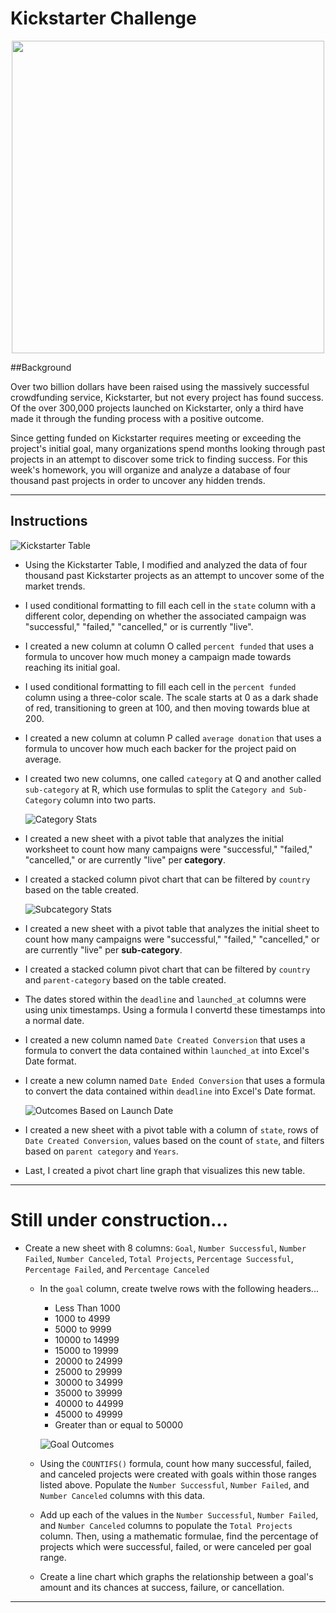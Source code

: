 # Kickstarter Challenge

<p align="center">
 <img src="https://github.com/berkeleybootcamp/classActivities/blob/master/02-Homework/15-Interactive-Visualizations-and-Dashboards/Instructions/Images/bacteria_by_filterforgedotcom.jpg?raw=true" width="500" align="middle")
 </p>


##Background

Over two billion dollars have been raised using the massively successful crowdfunding service, Kickstarter, but not every project has found success. Of the over 300,000 projects launched on Kickstarter, only a third have made it through the funding process with a positive outcome.

Since getting funded on Kickstarter requires meeting or exceeding the project's initial goal, many organizations spend months looking through past projects in an attempt to discover some trick to finding success. For this week's homework, you will organize and analyze a database of four thousand past projects in order to uncover any hidden trends.

- - -

## Instructions

![Kickstarter Table](Images/FullTable.PNG)

* Using the Kickstarter Table, I modified and analyzed the data of four thousand past Kickstarter projects as an attempt to uncover some of the market trends.

* I used conditional formatting to fill each cell in the `state` column with a different color, depending on whether the associated campaign was "successful," "failed," "cancelled," or is currently "live".

* I created a new column at column O called `percent funded` that uses a formula to uncover how much money a campaign made towards reaching its initial goal.

* I used conditional formatting to fill each cell in the `percent funded` column using a three-color scale. The scale starts at 0 as a dark shade of red, transitioning to green at 100, and then moving towards blue at 200.

* I created a new column at column P called `average donation` that uses a formula to uncover how much each backer for the project paid on average.

* I created two new columns, one called `category` at Q and another called `sub-category` at R, which use formulas to split the `Category and Sub-Category` column into two parts.

  ![Category Stats](Images/CategoryStats.PNG)

* I created a new sheet with a pivot table that analyzes the initial worksheet to count how many campaigns were "successful," "failed," "cancelled," or are currently "live" per **category**.

* I created a stacked column pivot chart that can be filtered by `country` based on the table created.

  ![Subcategory Stats](Images/SubcategoryStats.PNG)

* I created a new sheet with a pivot table that analyzes the initial sheet to count how many campaigns were "successful," "failed," "cancelled," or are currently "live" per **sub-category**.

* I created a stacked column pivot chart that can be filtered by `country` and `parent-category` based on the table created.

* The dates stored within the `deadline` and `launched_at` columns were using unix timestamps. Using a formula I convertd these timestamps into a normal date.

* I created a new column named `Date Created Conversion` that uses a formula to convert the data contained within `launched_at` into Excel's Date format.

* I create a new column named `Date Ended Conversion` that uses a formula to convert the data contained within `deadline` into Excel's Date format.

  ![Outcomes Based on Launch Date](Images/LaunchDateOutcomes.PNG)

* I created a new sheet with a pivot table with a column of `state`, rows of `Date Created Conversion`, values based on the count of `state`, and filters based on `parent category` and `Years`.

* Last, I created a pivot chart line graph that visualizes this new table.

- - -


# Still under construction...
* Create a new sheet with 8 columns: `Goal`, `Number Successful`, `Number Failed`, `Number Canceled`, `Total Projects`, `Percentage Successful`, `Percentage Failed`, and `Percentage Canceled`

  * In the `goal` column, create twelve rows with the following headers...

    * Less Than 1000
    * 1000 to 4999
    * 5000 to 9999
    * 10000 to 14999
    * 15000 to 19999
    * 20000 to 24999
    * 25000 to 29999
    * 30000 to 34999
    * 35000 to 39999
    * 40000 to 44999
    * 45000 to 49999
    * Greater than or equal to 50000

    ![Goal Outcomes](Images/GoalOutcomes.PNG)

  * Using the `COUNTIFS()` formula, count how many successful, failed, and canceled projects were created with goals within those ranges listed above. Populate the `Number Successful`, `Number Failed`, and `Number Canceled` columns with this data.

  * Add up each of the values in the `Number Successful`, `Number Failed`, and `Number Canceled` columns to populate the `Total Projects` column. Then, using a mathematic formulae, find the percentage of projects which were successful, failed, or were canceled per goal range.

  * Create a line chart which graphs the relationship between a goal's amount and its chances at success, failure, or cancellation.


- - -


